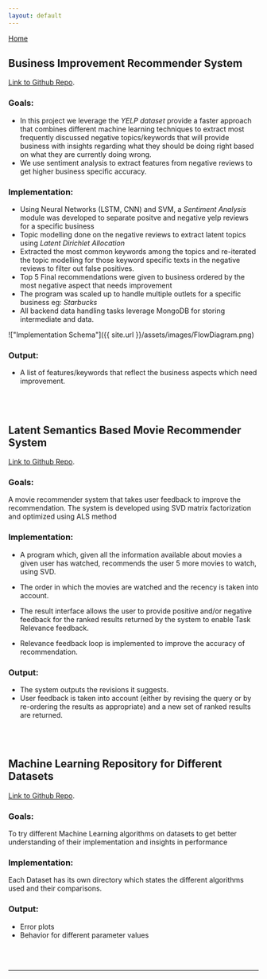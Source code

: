 ```yaml
---
layout: default
---
```


[Home](index.md)

## [](#header-1)Business Improvement Recommender System
[Link to Github Repo](https://github.com/jadhavhninad/Business_Improvement_Recommender_System).

### [](#header-3) Goals: 
*   In this project we leverage the _YELP dataset_ provide a faster approach that combines different machine learning techniques to extract most frequently discussed negative topics/keywords that will provide business with insights regarding what they should be doing right based on what they are currently doing wrong. 
*   We use sentiment analysis to extract features from negative reviews to get higher business specific accuracy.

### [](#header-3) Implementation:
*   Using Neural Networks (LSTM, CNN) and SVM, a _Sentiment Analysis_ module was developed to separate positve and negative yelp reviews for a specific business
*   Topic modelling done on the negative reviews to extract latent topics using _Latent Dirichlet Allocation_
*   Extracted the most common keywords among the topics and re-iterated the topic modelling for those keyword specific texts in the negative reviews to filter out false positives.
*   Top 5 Final recommendations were given to business ordered by the most negative aspect that needs improvement 
*   The program was scaled up to handle multiple outlets for a specific business eg: _Starbucks_
*   All backend data handling tasks leverage MongoDB for storing intermediate and data.

!["Implementation Schema"]({{ site.url }}/assets/images/FlowDiagram.png)


### [](#header-3) Output:
*   A list of features/keywords that reflect the business aspects which need improvement.

<br><br>
## [](#header-2)Latent Semantics Based Movie Recommender System
[Link to Github Repo](https://github.com/jadhavhninad/Latent-Semantics-Based-Movie-Recommender-System).

### [](#header-3) Goals:
A movie recommender system that takes user feedback to improve the recommendation. The system is developed using SVD matrix factorization and optimized using ALS method 

### [](#header-3) Implementation:
*   A program which, given all the information available about movies a given user has watched, recommends the user 5 more movies to watch, using SVD.

*   The order in which the movies are watched and the recency is taken into account.

*   The result interface allows the user to provide positive and/or negative feedback for the ranked results returned by the system to enable Task  Relevance feedback.

*   Relevance feedback loop is implemented to improve the accuracy of recommendation. 


### [](#header-3) Output:
*   The system outputs the revisions it suggests.
*   User feedback is taken into account (either by revising the query or by re-ordering the results as appropriate) and a new set of ranked results are returned.

<br><br>
## [](#header-2)Machine Learning Repository for Different Datasets
[Link to Github Repo](https://github.com/jadhavhninad/ML-for-Different-Datasets).

### [](#header-3) Goals:
To try different Machine Learning algorithms on datasets to get better understanding of their implementation and insights in performance

### [](#header-3) Implementation:
Each Dataset has its own directory which states the different algorithms used and their comparisons.

### [](#header-3) Output:
*   Error plots
*   Behavior for different parameter values

<br><br>

---










